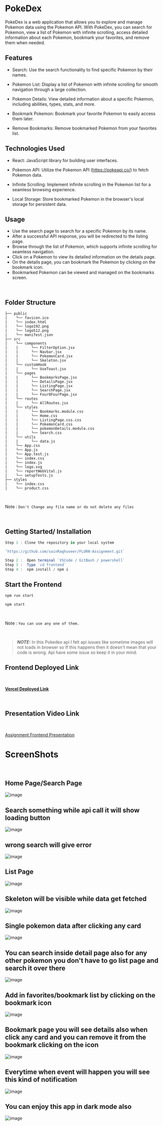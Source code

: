 # PokeDex

PokeDex is a web application that allows you to explore and manage Pokemon data using the Pokemon API. With PokeDex, you can search for Pokemon, view a list of Pokemon with infinite scrolling, access detailed information about each Pokemon, bookmark your favorites, and remove them when needed.

## Features

- Search: Use the search functionality to find specific Pokemon by their names.

- Pokemon List: Display a list of Pokemon with infinite scrolling for smooth navigation through a large collection.

- Pokemon Details: View detailed information about a specific Pokemon, including abilities, types, stats, and more.

- Bookmark Pokemon: Bookmark your favorite Pokemon to easily access them later.

- Remove Bookmarks: Remove bookmarked Pokemon from your favorites list.

## Technologies Used

- React: JavaScript library for building user interfaces.

- Pokemon API: Utilize the Pokemon API (https://pokeapi.co/) to fetch Pokemon data.

- Infinite Scrolling: Implement infinite scrolling in the Pokemon list for a seamless browsing experience.

- Local Storage: Store bookmarked Pokemon in the browser's local storage for persistent data.


## Usage
- Use the search page to search for a specific Pokemon by its name.
- After a successful API response, you will be redirected to the listing page.
- Browse through the list of Pokemon, which supports infinite scrolling for seamless navigation.
- Click on a Pokemon to view its detailed information on the details page.
- On the details page, you can bookmark the Pokemon by clicking on the bookmark icon.
- Bookmarked Pokemon can be viewed and managed on the bookmarks screen.
<br>

##  Folder Structure

```
├── public
|    └── favicon.ico
|    └── index.html
|    └── logo192.png
|    └── logo512.png
|    └── manifest.json
├── src
|    └── components
|    |      └── FilterOption.jsx  
|    |      └── Navbar.jsx  
|    |      └── PokemonCard.jsx  
|    |      └── Skeleton.jsx  
|    └── customHook
|    |      └── UseToast.jsx       
|    └── pages
|    |      └── BookmarksPage.jsx  
|    |      └── DetailsPage.jsx  
|    |      └── ListingPage.jsx  
|    |      └── SearchPage.jsx
|    |      └── FourOFourPage.jsx   
|    └── routes
|    |      └── AllRoutes.jsx  
|    └── styles
|    |      └── Bookmarks.module.css  
|    |      └── Home.css  
|    |      └── ListingPage.css.css  
|    |      └── PokemonCard.css  
|    |      └── pokemonDetails.module.css 
|    |      └── Search.css
|    └── utils
|    |      └── data.js 
|    └── App.css
|    └── App.js
|    └── App.test.js
|    └── index.css
|    └── index.js
|    └── logo.svg
|    └── reportWebVital.js
|    └── setupTests.js
├── styles
|    └── index.css
|    └── product.css
```

<br>

Note : `Don't Change any file name or do not delete any files`

<br>

## Getting Started/ Installation

```js
Step 1 : Clone the repository in your local system

`https://github.com/sainRaghuveer/FLURN-Assignment.git`

Step 2 :  Open terminal `VSCode / GitBash / powershell`
Step 3 :  Type `cd frontend`
Step 4 :  npm install / npm i

```

## Start the Frontend 

```js
npm run start

npm start
```

<br>

Note : `You can use any one of them.`

<br>


> **_NOTE:_**  In this Pokedex api I felt api issues like sometime images will not loads in browser so If this happens then it doesn't mean that your code is wrong. Api have some issue so keep it in your mind.


## Frontend Deployed Link

<br>

<a href="https://flurn-assignment-raghuveersain.vercel.app/"><strong>Vercel Deployed Link</strong></a>

<br>

## Presentation Video Link

<br>

<a href="https://drive.google.com/file/d/13RY45gYi6T_LRe2mzSQJYp_d8Szta2gG/view?usp=sharing">Assignment Frontend Presentation</a>
    
# ScreenShots

<br>
    
## Home Page/Search Page
 
<img src="https://github.com/sainRaghuveer/FLURN-Assignment/assets/112657812/50f55419-0142-49cc-9f46-32149bc51bdf" alt="image"/>

<br>
    
##  Search something while api call it will show loading button
    
<img src="https://github.com/sainRaghuveer/FLURN-Assignment/assets/112657812/7bad8585-8277-4f30-a05f-f026e9347db3" alt="image"/>

<br>
    
## wrong search will give error
    
<img src="https://github.com/sainRaghuveer/FLURN-Assignment/assets/112657812/61302724-40d0-4afd-a1a8-6d3743db889d" alt="image"/>

<br>
    
##  List Page

<img src="https://github.com/sainRaghuveer/FLURN-Assignment/assets/112657812/335017ab-e427-4d67-bb11-97c0b67b3e01" alt="image"/>

<br>
    
##  Skeleton will be visible while data get fetched
    
<img src="https://github.com/sainRaghuveer/FLURN-Assignment/assets/112657812/25e60f22-8ccd-41a5-8c8b-df22de8d709b" alt="image"/>

<br>    

## Single pokemon data after clicking any card    
<img src="https://github.com/sainRaghuveer/FLURN-Assignment/assets/112657812/dbf2e151-6ec3-4722-be31-40afa19f490e" alt="image"/>

<br>
    
## You can search inside detail page also for any other pokemon you don't have to go list page and search it over there
    
<img src="https://github.com/sainRaghuveer/FLURN-Assignment/assets/112657812/1ee457c4-1727-4186-aac8-cf8a4420186d" alt="image"/>

<br>
    
## Add in favorites/bookmark list by clicking on the bookmark icon
    
<img src="https://github.com/sainRaghuveer/FLURN-Assignment/assets/112657812/c91b7815-c9fc-4d19-b36b-02f620953529" alt="image"/>

<br>
    
## Bookmark page you will see details also when click any card and you can remove it from the bookmark clicking on the icon 
    
<img src="https://github.com/sainRaghuveer/FLURN-Assignment/assets/112657812/874ed784-b28a-42d6-8e2e-aec5eef15d4b" alt="image"/>

<br>
    
## Everytime when event will happen you will see this kind of notification 
    
<img src="https://github.com/sainRaghuveer/FLURN-Assignment/assets/112657812/040313ce-8ddf-4c11-89d3-ee13e6965bdc" alt="image"/>

<br>
    
## You can enjoy this app in dark mode also
    
<img src="https://github.com/sainRaghuveer/FLURN-Assignment/assets/112657812/8051f239-4030-4ab1-b5bd-d8c021e65891" alt="image"/>



